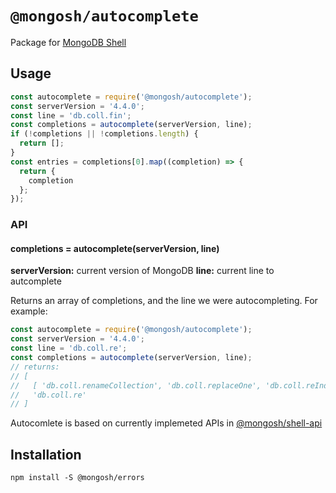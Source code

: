 # `@mongosh/autocomplete`

Package for [MongoDB Shell](mongosh)

## Usage

```js
const autocomplete = require('@mongosh/autocomplete');
const serverVersion = '4.4.0';
const line = 'db.coll.fin';
const completions = autocomplete(serverVersion, line);
if (!completions || !completions.length) {
  return [];
}
const entries = completions[0].map((completion) => {
  return {
    completion
  };
});
```
### API

#### completions = autocomplete(serverVersion, line)
__serverVersion:__ current version of MongoDB
__line:__ current line to autcomplete

Returns an array of completions, and the line we were autocompleting. For
example:

```js
const autocomplete = require('@mongosh/autocomplete');
const serverVersion = '4.4.0';
const line = 'db.coll.re';
const completions = autocomplete(serverVersion, line);
// returns:
// [
//   [ 'db.coll.renameCollection', 'db.coll.replaceOne', 'db.coll.reIndex' ],
//   'db.coll.re' 
// ]
```

Autocomlete is based on currently implemeted APIs in [@mongosh/shell-api](https://www.npmjs.com/package/@mongosh/shell-api)


## Installation
```shell
npm install -S @mongosh/errors
```

[mongosh]: https://github.com/mongodb-js/mongosh
